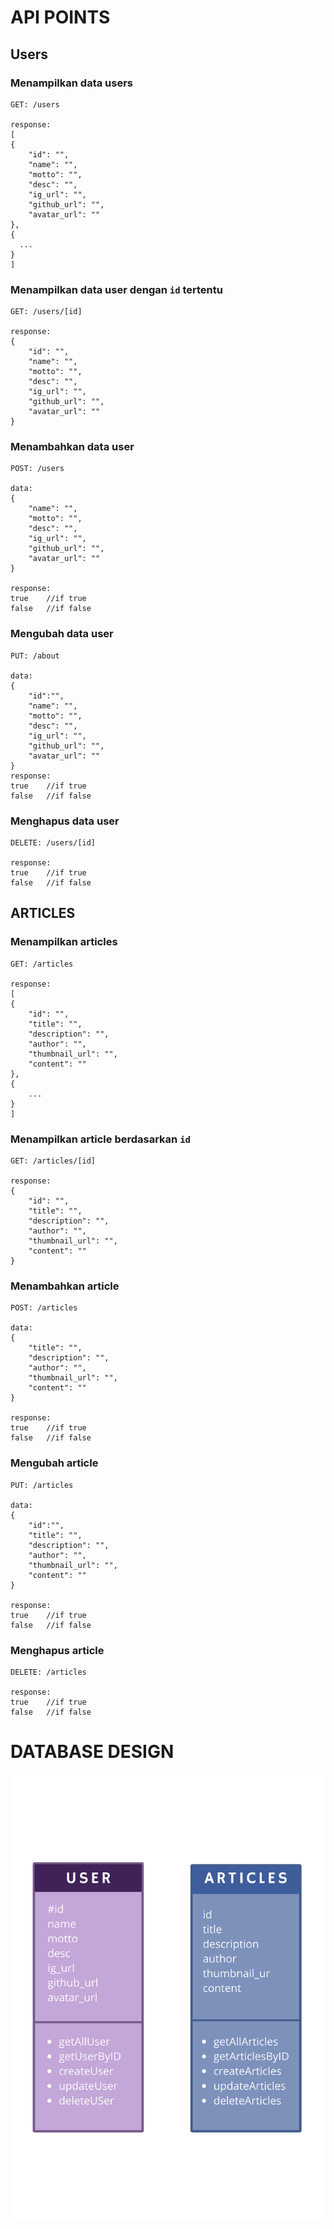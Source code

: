 # API POINTS



## Users


### Menampilkan data users
```
GET: /users

response:
[
{
    "id": "",
    "name": "",
    "motto": "",
    "desc": "",
    "ig_url": "",
    "github_url": "",
    "avatar_url": ""
},
{
  ...
}
]
```
### Menampilkan data user dengan ```id``` tertentu 
```
GET: /users/[id]

response:
{
    "id": "",
    "name": "",
    "motto": "",
    "desc": "",
    "ig_url": "",
    "github_url": "",
    "avatar_url": ""
}
```
### Menambahkan data user
```
POST: /users

data:
{
    "name": "",
    "motto": "",
    "desc": "",
    "ig_url": "",
    "github_url": "",
    "avatar_url": ""
}

response:
true    //if true
false   //if false
```
### Mengubah data user
```
PUT: /about

data:
{
    "id":"",
    "name": "",
    "motto": "",
    "desc": "",
    "ig_url": "",
    "github_url": "",
    "avatar_url": ""
}
response:
true    //if true
false   //if false
```
### Menghapus data user
```
DELETE: /users/[id]

response:
true    //if true
false   //if false
```
## ARTICLES
### Menampilkan articles
```
GET: /articles

response:
[
{
    "id": "",
    "title": "",
    "description": "",
    "author": "",
    "thumbnail_url": "",
    "content": ""
},
{
    ...
}
]
```
### Menampilkan article berdasarkan ```id```
```
GET: /articles/[id]

response:
{
    "id": "",
    "title": "",
    "description": "",
    "author": "",
    "thumbnail_url": "",
    "content": ""
}
```
### Menambahkan article
```
POST: /articles

data:
{
    "title": "",
    "description": "",
    "author": "",
    "thumbnail_url": "",
    "content": ""
}

response:
true    //if true
false   //if false
```
### Mengubah article
```
PUT: /articles

data:
{
    "id":"",
    "title": "",
    "description": "",
    "author": "",
    "thumbnail_url": "",
    "content": ""
}

response:
true    //if true
false   //if false
```
### Menghapus article
```
DELETE: /articles

response:
true    //if true
false   //if false
```

# DATABASE DESIGN
![Design Database](https://raw.githubusercontent.com/wenispr2703/tekweb2022/main/images/Desain%20DB.png)
